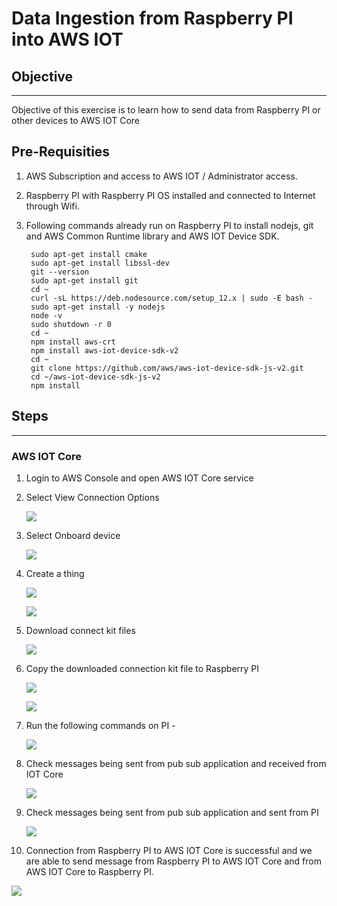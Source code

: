# Data Ingestion from Raspberry PI into AWS IOT

## Objective
---

Objective of this exercise is to learn how to send data from Raspberry PI or other devices to AWS IOT Core

## Pre-Requisities

1. AWS Subscription and access to AWS IOT / Administrator access.
2. Raspberry PI with Raspberry PI OS installed and connected to Internet through Wifi.
3. Following commands already run on Raspberry PI to install nodejs, git and AWS Common Runtime library and AWS IOT Device SDK.
    
        sudo apt-get install cmake
        sudo apt-get install libssl-dev
        git --version
        sudo apt-get install git
        cd ~
        curl -sL https://deb.nodesource.com/setup_12.x | sudo -E bash -
        sudo apt-get install -y nodejs
        node -v
        sudo shutdown -r 0
        cd ~
        npm install aws-crt        
        npm install aws-iot-device-sdk-v2
        cd ~
        git clone https://github.com/aws/aws-iot-device-sdk-js-v2.git
        cd ~/aws-iot-device-sdk-js-v2
        npm install

## Steps
---

### AWS IOT Core

1. Login to AWS Console and open AWS IOT Core service
2. Select View Connection Options

   ![](src/images/AWSConnect.png)
3. Select Onboard device

   ![](src/images/AWSConnect_OnBoardDevice.png)

4. Create a thing
   
   ![](src/images/AWSConnect_Platform.png)

   ![](src/images/AWSConnect_Thing.png)

5. Download connect kit files

   ![](src/images/AWSConnect_DownloadKit.png)

6. Copy the downloaded connection kit file to Raspberry PI

   ![](src/images/AWSConnect_Copy_Connection.png) 

   ![](src/images/AWSConnect_CopiedData.png) 

7. Run the following commands on PI -

   ![](src/images/PICommands.png)

8. Check messages being sent from pub sub application and received from IOT Core

   ![](src/images/PIMessages.png)

9. Check messages being sent from pub sub application and sent from PI

   ![](src/images/AWSIOTCoreMessage.png)

10. Connection from Raspberry PI to AWS IOT Core is successful and we are able to send message from Raspberry PI to AWS IOT Core and from AWS IOT Core to Raspberry PI.

   ![](src/images/PiConnectionSuccess.png)